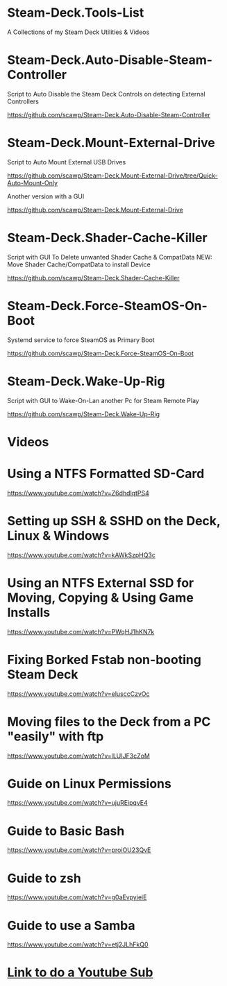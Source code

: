 # Steam-Deck.Tools-List
A Collections of my Steam Deck Utilities &amp; Videos

# Steam-Deck.Auto-Disable-Steam-Controller

Script to Auto Disable the Steam Deck Controls on detecting External Controllers

https://github.com/scawp/Steam-Deck.Auto-Disable-Steam-Controller

# Steam-Deck.Mount-External-Drive

Script to Auto Mount External USB Drives

https://github.com/scawp/Steam-Deck.Mount-External-Drive/tree/Quick-Auto-Mount-Only

Another version with a GUI

https://github.com/scawp/Steam-Deck.Mount-External-Drive

# Steam-Deck.Shader-Cache-Killer

Script with GUI To Delete unwanted Shader Cache & CompatData
NEW: Move Shader Cache/CompatData to install Device

https://github.com/scawp/Steam-Deck.Shader-Cache-Killer

# Steam-Deck.Force-SteamOS-On-Boot

Systemd service to force SteamOS as Primary Boot

https://github.com/scawp/Steam-Deck.Force-SteamOS-On-Boot

# Steam-Deck.Wake-Up-Rig

Script with GUI to Wake-On-Lan another Pc for Steam Remote Play

https://github.com/scawp/Steam-Deck.Wake-Up-Rig

# Videos

# Using a NTFS Formatted SD-Card

https://www.youtube.com/watch?v=Z6dhdlqtPS4

# Setting up SSH & SSHD on the Deck, Linux & Windows

https://www.youtube.com/watch?v=kAWkSzpHQ3c

# Using an NTFS External SSD for Moving, Copying & Using Game Installs

https://www.youtube.com/watch?v=PWqHJ1hKN7k

# Fixing Borked Fstab non-booting Steam Deck

https://www.youtube.com/watch?v=elusccCzvOc

# Moving files to the Deck from a PC "easily" with ftp

https://www.youtube.com/watch?v=lLUIJF3cZoM

# Guide on Linux Permissions

https://www.youtube.com/watch?v=ujuREipqvE4

# Guide to Basic Bash

https://www.youtube.com/watch?v=proiOU23QvE

# Guide to zsh

https://www.youtube.com/watch?v=g0aEvpyieiE

# Guide to use a Samba

https://www.youtube.com/watch?v=etj2JLhFkQ0

# [Link to do a Youtube Sub](https://www.youtube.com/chinballsTV?sub_confirmation=1)

